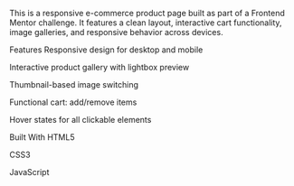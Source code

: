 This is a responsive e-commerce product page built as part of a Frontend Mentor challenge. It features a clean layout, interactive cart functionality, image galleries, and responsive behavior across devices.


 Features
Responsive design for desktop and mobile

Interactive product gallery with lightbox preview

Thumbnail-based image switching

Functional cart: add/remove items

Hover states for all clickable elements

 Built With
HTML5

CSS3

JavaScript